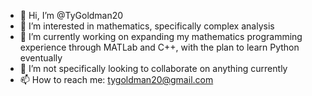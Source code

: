 - 👋 Hi, I’m @TyGoldman20
- 👀 I’m interested in mathematics, specifically complex analysis
- 🌱 I’m currently working on expanding my mathematics programming experience through MATLab and C++, with the plan to learn Python eventually
- 💞️ I’m not specifically looking to collaborate on anything currently
- 📫 How to reach me: tygoldman20@gmail.com

<!---
TyGoldman20/TyGoldman20 is a ✨ special ✨ repository because its `README.md` (this file) appears on your GitHub profile.
You can click the Preview link to take a look at your changes.
--->
